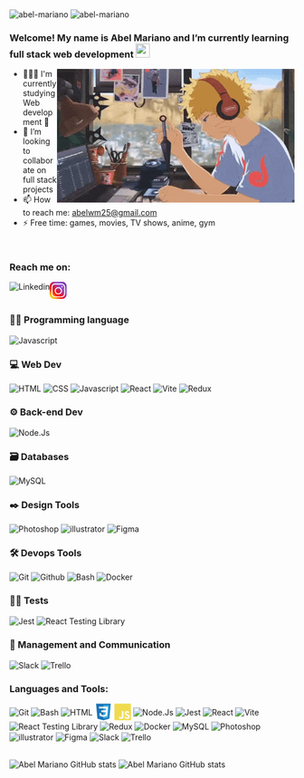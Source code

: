 <div style="display: inline_block">
<img align="center" alt="abel-mariano" src="https://komarev.com/ghpvc/?username=abel-mariano&label=Profile%20views&color=0e75b6&style=flat">
<img align="center" alt="abel-mariano" src="https://img.shields.io/github/followers/abel-mariano.svg?style=social&label=Follow&maxAge=2592000">
</div>

### Welcome! My name is Abel Mariano and I’m currently learning full stack web development <img src="https://media.giphy.com/media/hvRJCLFzcasrR4ia7z/giphy.gif" width="25px" height="25px">

<img align="right" src="./assets/naruto-dev.gif" alt="Coder Naruto Gif" width="420">

- 🧑🏻‍💻 I'm currently studying Web development 💚
- 🤝 I’m looking to collaborate on full stack projects
- 📫 How to reach me: abelwm25@gmail.com
- ⚡ Free time: games, movies, TV shows, anime, gym
<br />

### Reach me on:
<div style="display: inline_block">
  <a href="https://www.linkedin.com/in/abelmariano/">
    <img align="left" alt="Linkedin" height="30" src="https://raw.githubusercontent.com/peterthehan/peterthehan/master/assets/linkedin.svg" />
  </a>
  <a href="https://www.instagram.com/abelwm/">
    <img align="left" alt="Instagram" height="30" src="./assets/Instagram-Icon.png" />
  </a>
</div>
<br />
<br />

### 👩‍💻 Programming language

<div style="display: inline_block">
   <img align="center" alt="Javascript" src="https://img.shields.io/badge/javascript-%23323330.svg?style=for-the-badge&logo=javascript&logoColor=%23F7DF1E" title = "Javascript">
</div>

### 💻 Web Dev

<div style="display: inline_block">
  <img align="center" alt="HTML" src="https://img.shields.io/badge/html5-%23E34F26.svg?style=for-the-badge&logo=html5&logoColor=white" title = "Html5">
  <img align="center" alt="CSS" src="https://img.shields.io/badge/css3-%231572B6.svg?style=for-the-badge&logo=css3&logoColor=white" title = "Css3">
  <img align="center" alt="Javascript" src="https://img.shields.io/badge/javascript-%23323330.svg?style=for-the-badge&logo=javascript&logoColor=%23F7DF1E" title = "Javascript">
  <img align="center" alt="React" src="https://img.shields.io/badge/react-%2320232a.svg?style=for-the-badge&logo=react&logoColor=%2361DAFB" title = "React">
  <img align="center" alt="Vite" src="https://img.shields.io/badge/vite-%23646CFF.svg?style=for-the-badge&logo=vite&logoColor=white" title = "Vite">
  <img align="center" alt="Redux" src="https://img.shields.io/badge/redux-%23593d88.svg?style=for-the-badge&logo=redux&logoColor=white" title = "Redux">
</div>

### ⚙️ Back-end Dev

<div style="display: inline_block">
  <img align="center" alt="Node.Js" src="https://img.shields.io/badge/node.js-6DA55F?style=for-the-badge&logo=node.js&logoColor=white" title = "Node.Js">
</div>

### 🗃️ Databases

<div style="display: inline_block">
  <img align="center" alt="MySQL" src="https://img.shields.io/badge/MySQL-3e6e93?style=for-the-badge&logo=mysql&logoColor=white" title = "MySQL">
</div>

### ✒️ Design Tools

<div style="display: inline_block">
  <img align="center" alt="Photoshop" src="https://img.shields.io/badge/adobe%20photoshop-001e36.svg?style=for-the-badge&logo=adobe%20photoshop&logoColor=#31a8ff" title = "Photoshop">
   <img align="center" alt="illustrator" src="https://img.shields.io/badge/adobe%20illustrator-330000.svg?style=for-the-badge&logo=adobe%20illustrator&logoColor=#ff9a00" title = "Illustrator">
  <img align="center" alt="Figma" src="https://img.shields.io/badge/figma-%23F24E1E.svg?style=for-the-badge&logo=figma&logoColor=white" title = "Figma">
</div>

### 🛠️ Devops Tools

<div style="display: inline_block">
  <img align="center" alt="Git" src="https://img.shields.io/badge/git-%23F05033.svg?style=for-the-badge&logo=git&logoColor=white" title = "Git">
  <img align="center" alt="Github" src="https://img.shields.io/badge/github-%23121011.svg?style=for-the-badge&logo=github&logoColor=white" title = "Github">
  <img align="center" alt="Bash" src="https://img.shields.io/badge/shell_script-%23121011.svg?style=for-the-badge&logo=gnu-bash&logoColor=white" title = "Bash">
  <img align="center" alt="Docker" src="https://img.shields.io/badge/docker-003f8c.svg?style=for-the-badge&logo=docker&logoColor=white" title = "Docker">
</div>

### 👨‍🔬 Tests

<div style="display: inline_block">
  <img align="center" alt="Jest" src="https://img.shields.io/badge/-jest-%23C21325?style=for-the-badge&logo=jest&logoColor=white" title = "Jest">
  <img align="center" alt="React Testing Library" src="https://img.shields.io/badge/-TestingLibrary-%23E33332?style=for-the-badge&logo=testing-library&logoColor=white" title = "React Testing Library">
</div>

<!--
### ☁️ Clouds

<div style="display: inline_block">
 
</div>
-->

### 📅 Management and Communication

<div style="display: inline_block">
  <img align="center" alt="Slack" src="https://img.shields.io/badge/Slack-4A154B?style=for-the-badge&logo=slack&logoColor=white" title = "Slack">
  <img align="center" alt="Trello" src="https://img.shields.io/badge/Trello-%23026AA7.svg?style=for-the-badge&logo=Trello&logoColor=white" title = "Trello">
</div>

### Languages and Tools:

<div style="display: inline_block">
  <img align="center" alt="Git" height="30" src="https://cdn.jsdelivr.net/gh/devicons/devicon/icons/git/git-original.svg" title = "Git">
  <img align="center" alt="Bash" height="30" src="https://cdn.jsdelivr.net/gh/devicons/devicon/icons/bash/bash-original.svg" title = "Bash">
  <img align="center" alt="HTML" height="30" src="https://cdn.jsdelivr.net/gh/devicons/devicon/icons/html5/html5-original.svg" title = "Html5">
  <img align="center" alt="CSS" height="30" src="https://raw.githubusercontent.com/devicons/devicon/master/icons/css3/css3-original.svg" title = "Css3">
  <img align="center" alt="Javascript" height="30" src="https://raw.githubusercontent.com/devicons/devicon/master/icons/javascript/javascript-plain.svg" title = "Javascript">
  <img align="center" alt="Node.Js" height="30" src="https://cdn.jsdelivr.net/gh/devicons/devicon/icons/nodejs/nodejs-original.svg" title = "Node.Js">
  <img align="center" alt="Jest" height="30" src="https://cdn.jsdelivr.net/gh/devicons/devicon/icons/jest/jest-plain.svg" title = "Jest">
  <img align="center" alt="React" height="30" src="https://cdn.jsdelivr.net/gh/devicons/devicon/icons/react/react-original.svg" title = "React">
  <img align="center" alt="Vite" height="30" src="https://github.com/abel-mariano/trybe-exercicios/assets/120792207/881678ee-b8d2-4c0b-977f-c5ed94faad81" title = "Vite">
  <img align="center" alt="React Testing Library" height="30" src="https://github.com/abel-mariano/trybe-exercicios/assets/120792207/6b372281-5c1f-4f49-82de-53ff951f6713" title = "React Testing Library">
  <img align="center" alt="Redux" height="30" src="https://cdn.jsdelivr.net/gh/devicons/devicon/icons/redux/redux-original.svg" title = "Redux">
  <img align="center" alt="Docker" height="30" src="https://cdn.jsdelivr.net/gh/devicons/devicon/icons/docker/docker-plain.svg" title = "Docker">
  <img align="center" alt="MySQL" height="30" src="https://cdn.jsdelivr.net/gh/devicons/devicon/icons/mysql/mysql-original.svg" title = "MySQL">
  <img align="center" alt="Photoshop" height="30" src="https://cdn.jsdelivr.net/gh/devicons/devicon/icons/photoshop/photoshop-line.svg" title = "Photoshop">
  <img align="center" alt="illustrator" height="30" src="https://cdn.jsdelivr.net/gh/devicons/devicon/icons/illustrator/illustrator-line.svg" title = "Illustrator">
  <img align="center" alt="Figma" height="30" src="https://cdn.jsdelivr.net/gh/devicons/devicon/icons/figma/figma-original.svg" title = "Figma">
  <img align="center" alt="Slack" height="30" src="https://cdn.jsdelivr.net/gh/devicons/devicon/icons/slack/slack-original.svg" title = "Slack">
  <img align="center" alt="Trello" height="30" src="https://cdn.jsdelivr.net/gh/devicons/devicon/icons/trello/trello-plain.svg" title = "Trello">
</div>
<br />

![Abel Mariano GitHub stats](https://github-readme-stats.vercel.app/api?username=abel-mariano&theme=blue-green)
![Abel Mariano GitHub stats](https://github-readme-stats.vercel.app/api/top-langs/?username=abel-mariano&theme=blue-green)
